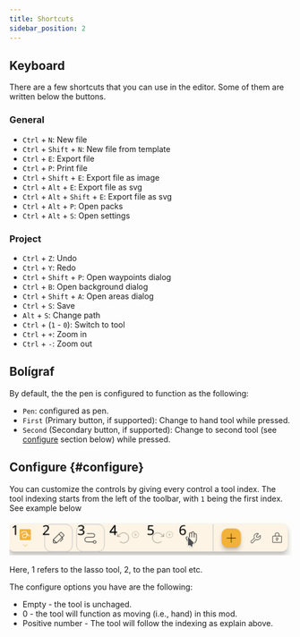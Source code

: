 ```yaml
---
title: Shortcuts
sidebar_position: 2
---
```


## Keyboard

There are a few shortcuts that you can use in the editor.
Some of them are written below the buttons.

### General

- `Ctrl` + `N`: New file
- `Ctrl` + `Shift` + `N`: New file from template
- `Ctrl` + `E`: Export file
- `Ctrl` + `P`: Print file
- `Ctrl` + `Shift` + `E`: Export file as image
- `Ctrl` + `Alt` + `E`: Export file as svg
- `Ctrl` + `Alt` + `Shift` + `E`: Export file as svg
- `Ctrl` + `Alt` + `P`: Open packs
- `Ctrl` + `Alt` + `S`: Open settings

### Project

- `Ctrl` + `Z`: Undo
- `Ctrl` + `Y`: Redo
- `Ctrl` + `Shift` + `P`: Open waypoints dialog
- `Ctrl` + `B`: Open background dialog
- `Ctrl` + `Shift` + `A`: Open areas dialog
- `Ctrl` + `S`: Save
- `Alt` + `S`: Change path
- `Ctrl` + (`1` - `0`): Switch to tool
- `Ctrl` + `+`: Zoom in
- `Ctrl` + `-`: Zoom out

## Bolígraf

By default, the the pen is configured to function as the following:

- `Pen`: configured as pen.
- `First` (Primary button, if supported): Change to hand tool while pressed.
- `Second` (Secondary button, if supported): Change to second tool (see [configure](#configure) section below)  while pressed.

## Configure {#configure}

You can customize the controls by giving every control a tool index. The tool indexing starts from the left of the toolbar, with `1` being the first index. See example below

![toolbar numbered](toolbar_numbered.png)

Here, 1 refers to the lasso tool, 2, to the pan tool etc.

The configure options you have are the following:

- Empty - the tool is unchaged.
- 0 - the tool will function as moving (i.e., hand) in this mod.
- Positive number - The tool will follow the indexing as explain above.
